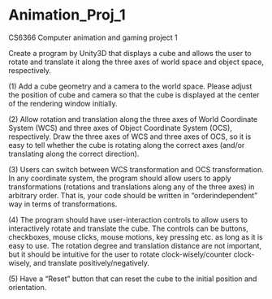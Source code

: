 # Animation_Proj_1
CS6366 Computer animation and gaming project 1

Create a program by Unity3D that displays a cube and allows the user to rotate and translate it
along the three axes of world space and object space, respectively.

(1) Add a cube geometry and a camera to the world space. Please adjust the position of cube
and camera so that the cube is displayed at the center of the rendering window initially.

(2) Allow rotation and translation along the three axes of World Coordinate System (WCS)
and three axes of Object Coordinate System (OCS), respectively. Draw the three axes of WCS
and three axes of OCS, so it is easy to tell whether the cube is rotating along the correct axes
(and/or translating along the correct direction).

(3) Users can switch between WCS transformation and OCS transformation. In any coordinate
system, the program should allow users to apply transformations (rotations and translations
along any of the three axes) in arbitrary order. That is, your code should be written in “orderindependent”
way in terms of transformations.

(4) The program should have user-interaction controls to allow users to interactively rotate and
translate the cube. The controls can be buttons, checkboxes, mouse clicks, mouse motions, key
pressing etc. as long as it is easy to use. The rotation degree and translation distance are not
important, but it should be intuitive for the user to rotate clock-wisely/counter clock-wisely,
and translate positively/negatively.

(5) Have a “Reset” button that can reset the cube to the initial position and orientation.
